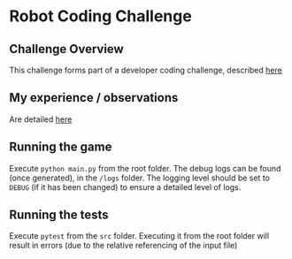 # Robot Coding Challenge

## Challenge Overview 
This challenge forms part of a developer coding challenge, described [here](/instructions.md)

## My experience / observations 
Are detailed [here](/observations.md)

## Running the game 
Execute `python main.py` from the root folder. The debug logs can be found (once generated), in the `/logs` folder. The logging level should be set to `DEBUG` (if it has been changed) to ensure a detailed level of logs.

## Running the tests 
Execute `pytest` from the `src` folder. Executing it from the root folder will result in errors (due to the relative referencing of the input file)